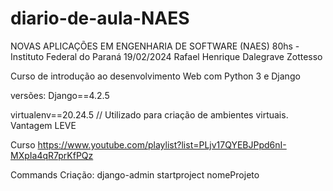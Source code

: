 # diario-de-aula-NAES
NOVAS APLICAÇÕES EM ENGENHARIA DE SOFTWARE (NAES) 80hs - Instituto Federal do Paraná  19/02/2024
Rafael Henrique Dalegrave Zottesso

Curso de introdução ao desenvolvimento Web com Python 3 e Django

versões:
Django==4.2.5

virtualenv==20.24.5 // Utilizado para criação de ambientes virtuais. Vantagem LEVE 

Curso
https://www.youtube.com/playlist?list=PLjv17QYEBJPpd6nI-MXpIa4qR7prKfPQz


Commands
Criação:
django-admin startproject nomeProjeto

